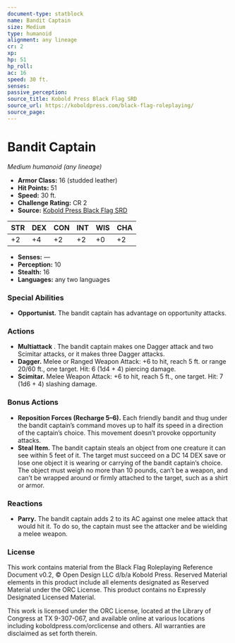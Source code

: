 ```yaml
---
document-type: statblock
name: Bandit Captain
size: Medium
type: humanoid
alignment: any lineage
cr: 2
xp: 
hp: 51
hp_roll: 
ac: 16
speed: 30 ft.
senses: 
passive_perception: 
source_title: Kobold Press Black Flag SRD
source_url: https://koboldpress.com/black-flag-roleplaying/
source_page: 
---
```


# Bandit Captain

*Medium humanoid (any lineage)*

- **Armor Class:** 16 (studded leather)
- **Hit Points:** 51
- **Speed:** 30 ft.
- **Challenge Rating:** CR 2
- **Source:** [Kobold Press Black Flag SRD](https://koboldpress.com/black-flag-roleplaying/)

| STR | DEX | CON | INT | WIS | CHA |
| --- | --- | --- | --- | --- | --- |
| +2 | +4 | +2 | +2 | +0 | +2 |

- **Senses:** —
- **Perception:** 10
- **Stealth:** 16
- **Languages:** any two languages

### Special Abilities

- **Opportunist.** The bandit captain has advantage on opportunity attacks.

### Actions

- **Multiattack** . The bandit captain makes one Dagger attack and two Scimitar attacks, or it makes three Dagger attacks.
- **Dagger.** Melee or Ranged Weapon Attack: +6 to hit, reach 5 ft. or range 20/60 ft., one target. Hit: 6 (1d4 + 4) piercing damage.
- **Scimitar.** Melee Weapon Attack: +6 to hit, reach 5 ft., one target. Hit: 7 (1d6 + 4) slashing damage.

### Bonus Actions

- **Reposition Forces (Recharge 5–6).** Each friendly bandit and thug under the bandit captain’s command moves up to half its speed in a direction of the captain’s choice. This movement doesn’t provoke opportunity attacks.
- **Steal Item.** The bandit captain steals an object from one creature it can see within 5 feet of it. The target must succeed on a DC 14 DEX save or lose one object it is wearing or carrying of the bandit captain’s choice. The object must weigh no more than 10 pounds, can’t be a weapon, and can’t be wrapped around or firmly attached to the target, such as a shirt or armor.

### Reactions

- **Parry.** The bandit captain adds 2 to its AC against one melee attack that would hit it. To do so, the captain must see the attacker and be wielding a melee weapon.

### License

This work contains material from the Black Flag Roleplaying Reference Document v0.2, © Open Design LLC d/b/a Kobold Press. Reserved Material elements in this product include all elements designated as Reserved Material under the ORC License. This product contains no Expressly Designated Licensed Material.

This work is licensed under the ORC License, located at the Library of Congress at TX 9-307-067, and available online at various locations including koboldpress.com/orclicense and others. All warranties are disclaimed as set forth therein.
